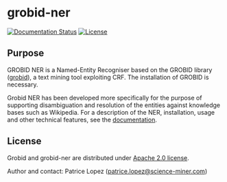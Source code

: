 # grobid-ner

[![Documentation Status](https://readthedocs.org/projects/grobid-ner/badge/?version=latest)](https://readthedocs.org/projects/grobid-ner/?badge=latest)
[![License](http://img.shields.io/:license-apache-blue.svg)](http://www.apache.org/licenses/LICENSE-2.0.html)

## Purpose

GROBID NER is a Named-Entity Recogniser based on the GROBID library ([grobid](https://raw.github.com/kermitt2/grobid)), a text mining tool exploiting CRF. The installation of GROBID is necessary.  

Grobid NER has been developed more specifically for the purpose of supporting disambiguation and resolution of the entities against knowledge bases such as Wikipedia. For a description of the NER, installation, usage and other technical features, see the [documentation](https://readthedocs.org/projects/grobid-ner/?badge=latest). 

## License

Grobid and grobid-ner are distributed under [Apache 2.0 license](http://www.apache.org/licenses/LICENSE-2.0). 
 
Author and contact: Patrice Lopez (<patrice.lopez@science-miner.com>) 
